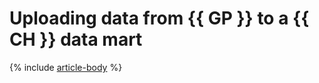 # Uploading data from {{ GP }} to a {{ CH }} data mart

{% include [article-body](../../_tutorials/greenplum-to-clickhouse.md) %}
